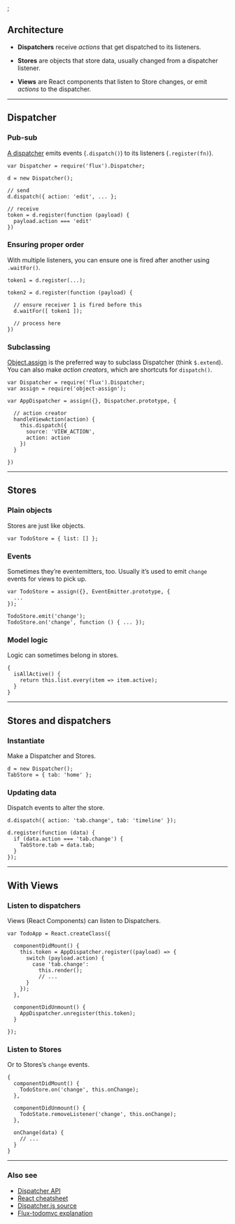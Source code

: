 ;

Architecture
------------

-   **Dispatchers** receive *actions* that get dispatched to its listeners.

-   **Stores** are objects that store data, usually changed from a dispatcher listener.

-   **Views** are React components that listen to Store changes, or emit *actions* to the dispatcher.

------------------------------------------------------------------------

Dispatcher
----------

### Pub-sub

[A dispatcher](http://facebook.github.io/flux/docs/dispatcher.html) emits events (`.dispatch()`) to its listeners (`.register(fn)`).

    var Dispatcher = require('flux').Dispatcher;

    d = new Dispatcher();

    // send
    d.dispatch({ action: 'edit', ... };

    // receive
    token = d.register(function (payload) {
      payload.action === 'edit'
    })

### Ensuring proper order

With multiple listeners, you can ensure one is fired after another using `.waitFor()`.

    token1 = d.register(...);

    token2 = d.register(function (payload) {

      // ensure receiver 1 is fired before this
      d.waitFor([ token1 ]);
      
      // process here
    })

### Subclassing

[Object.assign](https://developer.mozilla.org/en-US/docs/Web/JavaScript/Reference/Global_Objects/Object/assign) is the preferred way to subclass Dispatcher (think `$.extend`).  
You can also make *action creators*, which are shortcuts for `dispatch()`.

    var Dispatcher = require('flux').Dispatcher;
    var assign = require('object-assign');

    var AppDispatcher = assign({}, Dispatcher.prototype, {

      // action creator
      handleViewAction(action) {
        this.dispatch({
          source: 'VIEW_ACTION',
          action: action
        })
      } 

    })

------------------------------------------------------------------------

Stores
------

### Plain objects

Stores are just like objects.

    var TodoStore = { list: [] };

### Events

Sometimes they’re eventemitters, too. Usually it’s used to emit `change` events for views to pick up.

    var TodoStore = assign({}, EventEmitter.prototype, {
      ...
    });

    TodoStore.emit('change');
    TodoStore.on('change', function () { ... });

### Model logic

Logic can sometimes belong in stores.

    {
      isAllActive() {
        return this.list.every(item => item.active);
      }
    }

------------------------------------------------------------------------

Stores and dispatchers
----------------------

### Instantiate

Make a Dispatcher and Stores.

    d = new Dispatcher();
    TabStore = { tab: 'home' };

### Updating data

Dispatch events to alter the store.

    d.dispatch({ action: 'tab.change', tab: 'timeline' });

    d.register(function (data) {
      if (data.action === 'tab.change') {
        TabStore.tab = data.tab;
      }
    });

------------------------------------------------------------------------

With Views
----------

### Listen to dispatchers

Views (React Components) can listen to Dispatchers.

    var TodoApp = React.createClass({

      componentDidMount() {
        this.token = AppDispatcher.register((payload) => {
          switch (payload.action) {
            case 'tab.change':
              this.render();
              // ...
          }
        });
      },
      
      componentDidUnmount() {
        AppDispatcher.unregister(this.token);
      }
      
    });

### Listen to Stores

Or to Stores’s `change` events.

    {
      componentDidMount() {
        TodoStore.on('change', this.onChange);
      },
      
      componentDidUnmount() {
        TodoState.removeListener('change', this.onChange);
      },
      
      onChange(data) {
        // ...
      }
    }

------------------------------------------------------------------------

### Also see

-   [Dispatcher API](http://facebook.github.io/flux/docs/dispatcher.html)
-   [React cheatsheet](react.html)
-   [Dispatcher.js source](https://github.com/facebook/flux/blob/master/src/Dispatcher.js)
-   [Flux-todomvc explanation](https://github.com/facebook/flux/tree/master/examples/flux-todomvc)
